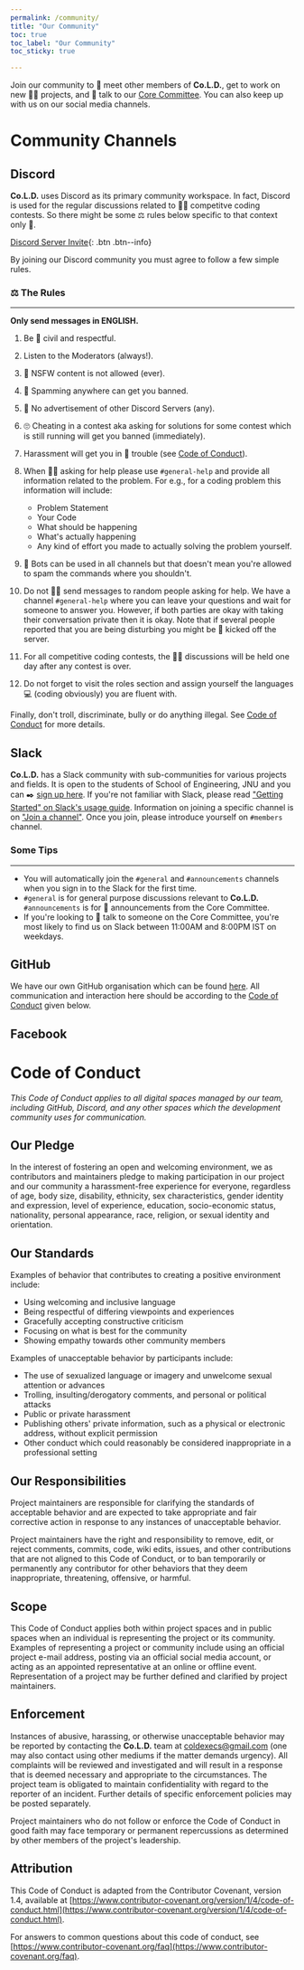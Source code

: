 ```yaml
---
permalink: /community/
title: "Our Community"
toc: true
toc_label: "Our Community"
toc_sticky: true

---
```

Join our community to 🤝 meet other members of **Co.L.D.**, get to work on new 🔧🚧 projects, and 🎤 talk to our [Core Committee](#). You can also keep up with us on our social media channels.

# Community Channels
## Discord
**Co.L.D.** uses Discord as its primary community workspace.
In fact, Discord is used for the regular discussions related to 🐱‍💻 competitve coding contests. So there might be some ⚖️ rules below specific to that context only 🤷‍.

[Discord Server Invite](https://discord.gg/aKBgyxf){: .btn .btn--info}

<!-- The invite link to join the Discord server is made live during the membership drive (they happen in August) of the club. If you were unable to join during that time, write a mail to us (with enough details so that we can ascertain that you are a JNUSE student) and we'll send you the invite. -->

By joining our Discord community you must agree to follow a few simple rules.

### ⚖️ The Rules
-----------------------
**Only send messages in ENGLISH.**

1. Be 🤵 civil and respectful.
2. Listen to the Moderators (always!).
3. 🔞 NSFW content is not allowed (ever).
4. 🚯 Spamming anywhere can get you banned.
5. 🚯 No advertisement of other Discord Servers (any).
6. 🙄 Cheating in a contest aka asking for solutions for some contest which is still running will get you banned (immediately).
7. Harassment will get you in 👮 trouble (see [Code of Conduct](/community/#code-of-conduct)).
8. When 🙋‍♂️ asking for help please use `#general-help` and provide all information related to the problem. For e.g., for a coding problem this information will include:
    - Problem Statement
    - Your Code
    - What should be happening
    - What's actually happening
    - Any kind of effort you made to actually solving the problem yourself.

9. 🤖 Bots can be used in all channels but that doesn't mean you're allowed to spam the commands where you shouldn't.

10. Do not 🙅‍♂️ send messages to random people asking for help. We have a channel `#general-help` where you can leave your questions and wait for someone to answer you. However, if both parties are okay with taking their conversation private then it is okay. Note that if several people reported that you are being disturbing you might be 🦶 kicked off the server.

11. For all competitive coding contests, the 👨‍🏫 discussions will be held one day after any contest is over.

12. Do not forget to visit the roles section and assign yourself the languages 💻 (coding obviously) you are fluent with.

Finally, don't troll, discriminate, bully or do anything illegal. See [Code of Conduct](/community/#code-of-conduct) for more details.

## Slack
**Co.L.D.** has a Slack community with sub-communities for various projects and fields. It is open to the students of School of Engineering, JNU and you can ✒️ [sign up here](https://coldorg.slack.com/). If you're not familiar with Slack, please read ["Getting Started" on Slack's usage guide](https://get.slack.help/hc/en-us/categories/360000049043). Information on joining a specific channel is on ["Join a channel"](https://get.slack.help/hc/en-us/articles/205239967-Join-a-channel). Once you join, please introduce yourself on `#members` channel.

### Some Tips
---
- You will automatically join the `#general` and `#announcements` channels when you sign in to the Slack for the first time.
- `#general` is for general purpose discussions relevant to **Co.L.D.**
`#announcements` is for 📢 announcements from the Core Committee.
- If you're looking to 💬 talk to someone on the Core Committee, you're most likely to find us on Slack between 11:00AM and 8:00PM IST on weekdays.

## GitHub
We have our own GitHub organisation which can be found [here](https://github.com/CoLDorg). All communication and interaction here should be according to the [Code of Conduct](/community/#code-of-conduct) given below.

## Facebook

# Code of Conduct
*This Code of Conduct applies to all digital spaces managed by our team, including GitHub, Discord, and any other spaces which the development community uses for communication.*

## Our Pledge
In the interest of fostering an open and welcoming environment, we as contributors and maintainers pledge to making participation in our project and our community a harassment-free experience for everyone, regardless of age, body size, disability, ethnicity, sex characteristics, gender identity and expression, level of experience, education, socio-economic status, nationality, personal appearance, race, religion, or sexual identity and orientation.

## Our Standards
Examples of behavior that contributes to creating a positive environment include:

- Using welcoming and inclusive language
- Being respectful of differing viewpoints and experiences
- Gracefully accepting constructive criticism
- Focusing on what is best for the community
- Showing empathy towards other community members

Examples of unacceptable behavior by participants include:

- The use of sexualized language or imagery and unwelcome sexual attention or advances
- Trolling, insulting/derogatory comments, and personal or political attacks
- Public or private harassment
- Publishing others' private information, such as a physical or electronic address, without explicit permission
- Other conduct which could reasonably be considered inappropriate in a professional setting

## Our Responsibilities
Project maintainers are responsible for clarifying the standards of acceptable behavior and are expected to take appropriate and fair corrective action in response to any instances of unacceptable behavior.

Project maintainers have the right and responsibility to remove, edit, or reject comments, commits, code, wiki edits, issues, and other contributions that are not aligned to this Code of Conduct, or to ban temporarily or permanently any contributor for other behaviors that they deem inappropriate, threatening, offensive, or harmful.

## Scope
This Code of Conduct applies both within project spaces and in public spaces when an individual is representing the project or its community. Examples of representing a project or community include using an official project e-mail address, posting via an official social media account, or acting as an appointed representative at an online or offline event. Representation of a project may be further defined and clarified by project maintainers.

## Enforcement
Instances of abusive, harassing, or otherwise unacceptable behavior may be reported by contacting the **Co.L.D.** team at [coldexecs@gmail.com](mailto:coldexecs@gmail.com) (one may also contact using other mediums if the matter demands urgency). All complaints will be reviewed and investigated and will result in a response that is deemed necessary and appropriate to the circumstances. The project team is obligated to maintain confidentiality with regard to the reporter of an incident. Further details of specific enforcement policies may be posted separately.

Project maintainers who do not follow or enforce the Code of Conduct in good faith may face temporary or permanent repercussions as determined by other members of the project's leadership.

## Attribution
This Code of Conduct is adapted from the Contributor Covenant, version 1.4, available at [https://www.contributor-covenant.org/version/1/4/code-of-conduct.html](https://www.contributor-covenant.org/version/1/4/code-of-conduct.html).

For answers to common questions about this code of conduct, see [https://www.contributor-covenant.org/faq](https://www.contributor-covenant.org/faq).
